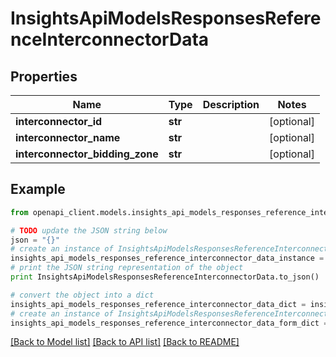# InsightsApiModelsResponsesReferenceInterconnectorData


## Properties
Name | Type | Description | Notes
------------ | ------------- | ------------- | -------------
**interconnector_id** | **str** |  | [optional] 
**interconnector_name** | **str** |  | [optional] 
**interconnector_bidding_zone** | **str** |  | [optional] 

## Example

```python
from openapi_client.models.insights_api_models_responses_reference_interconnector_data import InsightsApiModelsResponsesReferenceInterconnectorData

# TODO update the JSON string below
json = "{}"
# create an instance of InsightsApiModelsResponsesReferenceInterconnectorData from a JSON string
insights_api_models_responses_reference_interconnector_data_instance = InsightsApiModelsResponsesReferenceInterconnectorData.from_json(json)
# print the JSON string representation of the object
print InsightsApiModelsResponsesReferenceInterconnectorData.to_json()

# convert the object into a dict
insights_api_models_responses_reference_interconnector_data_dict = insights_api_models_responses_reference_interconnector_data_instance.to_dict()
# create an instance of InsightsApiModelsResponsesReferenceInterconnectorData from a dict
insights_api_models_responses_reference_interconnector_data_form_dict = insights_api_models_responses_reference_interconnector_data.from_dict(insights_api_models_responses_reference_interconnector_data_dict)
```
[[Back to Model list]](../README.md#documentation-for-models) [[Back to API list]](../README.md#documentation-for-api-endpoints) [[Back to README]](../README.md)


